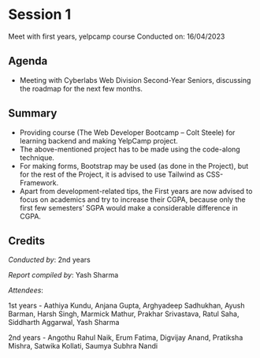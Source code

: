 # Session 1
Meet with first years, yelpcamp course
Conducted on: 16/04/2023

## Agenda
- Meeting with Cyberlabs Web Division Second-Year Seniors, discussing the roadmap for the next few months.

## Summary

- Providing course (The Web Developer Bootcamp – Colt Steele) for learning backend and making YelpCamp project.
- The above-mentioned project has to be made using the code-along technique.
- For making forms, Bootstrap may be used (as done in the Project), but for the rest of the Project, it is advised to use Tailwind as CSS-Framework.
- Apart from development-related tips, the First years are now advised to focus on academics and try to increase their CGPA, because only the first few semesters’ SGPA would make a considerable difference in CGPA.


## Credits

*Conducted by*: 2nd years

*Report compiled by*: Yash Sharma

*Attendees*: 

1st years - Aathiya Kundu, Anjana Gupta, Arghyadeep Sadhukhan, Ayush Barman, Harsh Singh, Marmick Mathur, Prakhar Srivastava, Ratul Saha, Siddharth Aggarwal, Yash Sharma

2nd years - Angothu Rahul Naik, Erum Fatima, Digvijay Anand, Pratiksha Mishra, Satwika Kollati, Saumya Subhra Nandi




